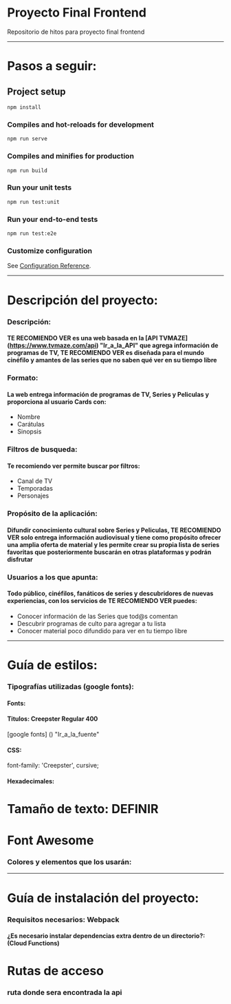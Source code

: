 #  Proyecto Final Frontend
Repositorio de hitos para proyecto final frontend
___
# Pasos a seguir:

## Project setup
```
npm install
```

### Compiles and hot-reloads for development
```
npm run serve
```

### Compiles and minifies for production
```
npm run build
```

### Run your unit tests
```
npm run test:unit
```

### Run your end-to-end tests
```
npm run test:e2e
```

### Customize configuration
See [Configuration Reference](https://cli.vuejs.org/config/).
___
# Descripción del proyecto:

### Descripción: 

#### **TE RECOMIENDO VER** es una web basada en la [API TVMAZE] (https://www.tvmaze.com/api) "Ir_a_la_API" que agrega información de programas de TV, **TE RECOMIENDO VER** es diseñada para el mundo cinéfilo y amantes de las series que no saben qué ver en su tiempo libre

### Formato:

#### La web entrega información de programas de TV, Series y Peliculas y proporciona al usuario Cards con: 

- Nombre 
- Carátulas 
- Sinopsis 

### Filtros de busqueda:
#### **Te recomiendo ver** permite buscar por filtros: 

- Canal de TV
- Temporadas
- Personajes 

### Propósito de la aplicación:
#### Difundir conocimiento cultural sobre Series y Peliculas, **TE RECOMIENDO VER** solo entrega información audiovisual y tiene como propósito ofrecer una amplia oferta de material y les permite crear su propia lista de series favoritas que posteriormente buscarán en otras plataformas y podrán disfrutar

### Usuarios a los que apunta:
#### Todo público, cinéfilos, fanáticos de series y descubridores de nuevas experiencias, con los servicios de **TE RECOMIENDO VER** puedes:

- Conocer información de las Series que tod@s comentan
- Descubrir programas de culto para agregar a tu lista
- Conocer material poco difundido para ver en tu tiempo libre

___
# Guía de estilos:

### Tipografías utilizadas (google fonts):

#### Fonts:

#### Titulos: Creepster Regular 400

[google fonts] (<link href="https://fonts.googleapis.com/css2?family=Creepster&display=swap" rel="stylesheet">) "Ir_a_la_fuente" 

#### CSS: 

font-family: 'Creepster', cursive;

#### Hexadecimales:


# Tamaño de texto: DEFINIR

# Font Awesome

### Colores y elementos que los usarán:

___
# Guía de instalación del proyecto:

### Requisitos necesarios: Webpack

#### ¿Es necesario instalar dependencias extra dentro de un directorio?: (Cloud Functions)

# Rutas de acceso

### ruta donde sera encontrada la api
